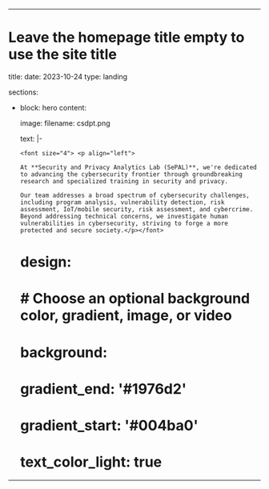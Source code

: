 ---

# Leave the homepage title empty to use the site title
title: 
date: 2023-10-24
type: landing

sections:
  - block: hero
    content:
     
      image:
        filename: csdpt.png

        
      text: |-
     
      
        <font size="4"> <p align="left">
        
        At **Security and Privacy Analytics Lab (SePAL)**, we're dedicated to advancing the cybersecurity frontier through groundbreaking research and specialized training in security and privacy. 

        Our team addresses a broad spectrum of cybersecurity challenges, including program analysis, vulnerability detection, risk assessment, IoT/mobile security, risk assessment, and cybercrime. Beyond addressing technical concerns, we investigate human vulnerabilities in cybersecurity, striving to forge a more protected and secure society.</p></font>
    # design:
    #   # Choose an optional background color, gradient, image, or video
    #   background:
    #     gradient_end: '#1976d2'
    #     gradient_start: '#004ba0'
    #     text_color_light: true
     
---